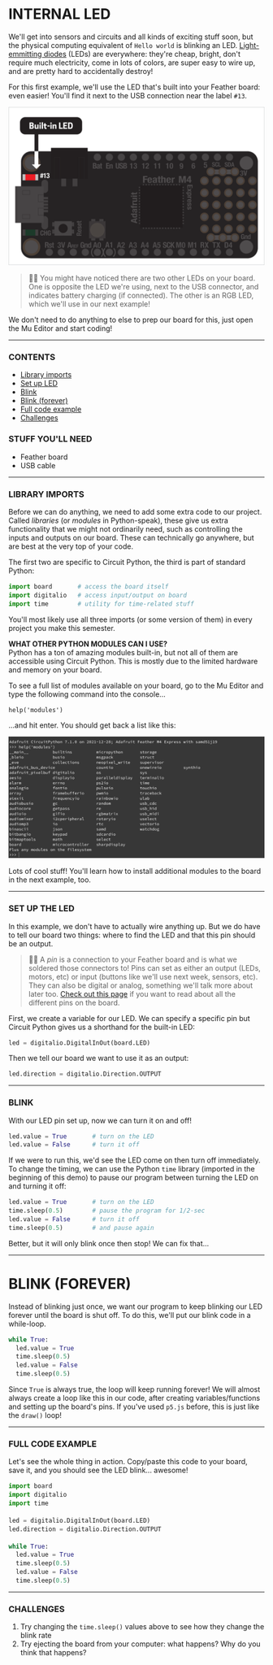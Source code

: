 # INTERNAL LED

We'll get into sensors and circuits and all kinds of exciting stuff soon, but the physical computing equivalent of `Hello world` is blinking an LED. [Light-emmitting diodes](https://en.wikipedia.org/wiki/Light-emitting_diode) (LEDs) are everywhere: they're cheap, bright, don't require much electricity, come in lots of colors, are super easy to wire up, and are pretty hard to accidentally destroy!

For this first example, we'll use the LED that's built into your Feather board: even easier! You'll find it next to the USB connection near the label `#13`.

![](Images/LED-Location.png)

> 🙋‍♀️ You might have noticed there are two other LEDs on your board. One is opposite the LED we're using, next to the USB connector, and indicates battery charging (if connected). The other is an RGB LED, which we'll use in our next example!

We don't need to do anything to else to prep our board for this, just open the Mu Editor and start coding!

***

### CONTENTS  

* [Library imports](#library-imports)  
* [Set up LED](#set-up-led)  
* [Blink](#blink)  
* [Blink (forever)](#blink-forever)  
* [Full code example](#full-code-example)  
* [Challenges](#challenges)  

### STUFF YOU'LL NEED  

* Feather board  
* USB cable  

***

### LIBRARY IMPORTS  
Before we can do anything, we need to add some extra code to our project. Called *libraries* (or *modules* in Python-speak), these give us extra functionality that we might not ordinarily need, such as controlling the inputs and outputs on our board. These can technically go anywhere, but are best at the very top of your code.

The first two are specific to Circuit Python, the third is part of standard Python:

```python
import board       # access the board itself
import digitalio   # access input/output on board
import time        # utility for time-related stuff
```

You'll most likely use all three imports (or some version of them) in every project you make this semester.

**WHAT OTHER PYTHON MODULES CAN I USE?**  
Python has a ton of amazing modules built-in, but not all of them are accessible using Circuit Python. This is mostly due to the limited hardware and memory on your board.

To see a full list of modules available on your board, go to the Mu Editor and type the following command into the console...

    help('modules')

...and hit enter. You should get back a list like this:

![](Images/PythonLibraries.png)

Lots of cool stuff! You'll learn how to install additional modules to the board in the next example, too.

***

### SET UP THE LED  
In this example, we don't have to actually wire anything up. But we do have to tell our board two things: where to find the LED and that this pin should be an output.

> 🙋‍♀️ A *pin* is a connection to your Feather board and is what we soldered those connectors to! Pins can set as either an output (LEDs, motors, etc) or input (buttons like we'll use next week, sensors, etc). They can also be digital or analog, something we'll talk more about later too. [Check out this page](https://learn.adafruit.com/adafruit-feather-m4-express-atsamd51/pinouts) if you want to read about all the different pins on the board.  

First, we create a variable for our LED. We can specify a specific pin but Circuit Python gives us a shorthand for the built-in LED:

```python
led = digitalio.DigitalInOut(board.LED)
```

Then we tell our board we want to use it as an output:

```python
led.direction = digitalio.Direction.OUTPUT
```

***

### BLINK
With our LED pin set up, now we can turn it on and off!

```python
led.value = True       # turn on the LED
led.value = False      # turn it off
```

If we were to run this, we'd see the LED come on then turn off immediately. To change the timing, we can use the Python `time` library (imported in the beginning of this demo) to pause our program between turning the LED on and turning it off:

```python
led.value = True       # turn on the LED
time.sleep(0.5)        # pause the program for 1/2-sec
led.value = False      # turn it off
time.sleep(0.5)        # and pause again
```

Better, but it will only blink once then stop! We can fix that...

***

# BLINK (FOREVER)  
Instead of blinking just once, we want our program to keep blinking our LED forever until the board is shut off. To do this, we'll put our blink code in a while-loop.

```python
while True:
  led.value = True
  time.sleep(0.5)
  led.value = False
  time.sleep(0.5)
```

Since `True` is always true, the loop will keep running forever! We will almost always create a loop like this in our code, after creating variables/functions and setting up the board's pins. If you've used `p5.js` before, this is just like the `draw()` loop!

***

### FULL CODE EXAMPLE  
Let's see the whole thing in action. Copy/paste this code to your board, save it, and you should see the LED blink... awesome!

```python
import board
import digitalio
import time

led = digitalio.DigitalInOut(board.LED)
led.direction = digitalio.Direction.OUTPUT

while True:
  led.value = True
  time.sleep(0.5)
  led.value = False
  time.sleep(0.5)
```

***

### CHALLENGES  

1. Try changing the `time.sleep()` values above to see how they change the blink rate  
2. Try ejecting the board from your computer: what happens? Why do you think that happens?  

